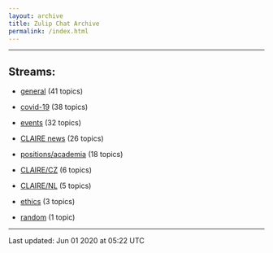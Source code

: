 ```yaml
---
layout: archive
title: Zulip Chat Archive
permalink: /index.html
---
```


---

## Streams:

* [general](stream/201199-general/index.html) (41 topics)

* [covid-19](stream/226112-covid-19/index.html) (38 topics)

* [events](stream/201207-events/index.html) (32 topics)

* [CLAIRE news](stream/201957-CLAIRE-news/index.html) (26 topics)

* [positions/academia](stream/203258-positions/academia/index.html) (18 topics)

* [CLAIRE/CZ](stream/203399-CLAIRE/CZ/index.html) (6 topics)

* [CLAIRE/NL](stream/203255-CLAIRE/NL/index.html) (5 topics)

* [ethics](stream/228366-ethics/index.html) (3 topics)

* [random](stream/202125-random/index.html) (1 topic)

<hr><p>Last updated: Jun 01 2020 at 05:22 UTC</p>